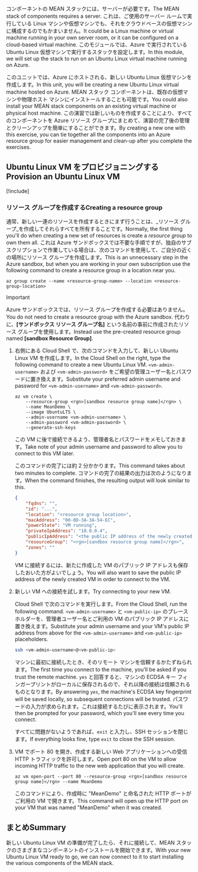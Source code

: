 <span data-ttu-id="c3540-101">コンポーネントの MEAN スタックには、サーバーが必要です。</span><span class="sxs-lookup"><span data-stu-id="c3540-101">The MEAN stack of components requires a server.</span></span> <span data-ttu-id="c3540-102">これは、ご使用のサーバー ルームで実行している Linux マシンや仮想マシンでも、それをクラウドベースの仮想マシンに構成するのでもかまいません。</span><span class="sxs-lookup"><span data-stu-id="c3540-102">It could be a Linux machine or virtual machine running in your own server room, or it can be configured on a cloud-based virtual machine.</span></span> <span data-ttu-id="c3540-103">このモジュールでは、Azure で実行されている Ubuntu Linux 仮想マシンで実行するスタックを設定します。</span><span class="sxs-lookup"><span data-stu-id="c3540-103">In this module, we will set up the stack to run on an Ubuntu Linux virtual machine running on Azure.</span></span>

<span data-ttu-id="c3540-104">このユニットでは、Azure にホストされる、新しい Ubuntu Linux 仮想マシンを作成します。</span><span class="sxs-lookup"><span data-stu-id="c3540-104">In this unit, you will be creating a new Ubuntu Linux virtual machine hosted on Azure.</span></span> <span data-ttu-id="c3540-105">MEAN スタック コンポーネントは、既存の仮想マシンや物理ホスト マシンにインストールすることも可能です。</span><span class="sxs-lookup"><span data-stu-id="c3540-105">You could also install your MEAN stack components on an existing virtual machine or physical host machine.</span></span> <span data-ttu-id="c3540-106">この演習では新しいものを作成することにより、すべてのコンポーネントを Azure リソース グループにまとめて、演習の完了後の管理とクリーンアップを簡単にすることができます。</span><span class="sxs-lookup"><span data-stu-id="c3540-106">By creating a new one with this exercise, you can tie together all the components into an Azure resource group for easier management and clean-up after you complete the exercises.</span></span>

## <a name="provision-an-ubuntu-linux-vm"></a><span data-ttu-id="c3540-107">Ubuntu Linux VM をプロビジョニングする</span><span class="sxs-lookup"><span data-stu-id="c3540-107">Provision an Ubuntu Linux VM</span></span>

[!include[](../../../includes/azure-sandbox-activate.md)]

### <a name="creating-a-resource-group"></a><span data-ttu-id="c3540-108">リソース グループを作成する</span><span class="sxs-lookup"><span data-stu-id="c3540-108">Creating a resource group</span></span>

<span data-ttu-id="c3540-109">通常、新しい一連のリソースを作成するときにまず行うことは、_リソース グループ_を作成してそれらすべてを所有することです。</span><span class="sxs-lookup"><span data-stu-id="c3540-109">Normally, the first thing you'll do when creating a new set of resources is create a _resource group_ to own them all.</span></span> <span data-ttu-id="c3540-110">これは Azure サンドボックスでは不要な手順ですが、独自のサブスクリプションで作業している場合は、次のコマンドを使用して、ご自分の近くの場所にリソース グループを作成します。</span><span class="sxs-lookup"><span data-stu-id="c3540-110">This is an unnecessary step in the Azure sandbox, but when you are working in your own subscription use the following command to create a resource group in a location near you.</span></span>

```azurecli
az group create --name <resource-group-name> --location <resource-group-location>
```

> [!IMPORTANT]
> <span data-ttu-id="c3540-111">Azure サンドボックスでは、リソース グループを作成する必要はありません。</span><span class="sxs-lookup"><span data-stu-id="c3540-111">You do not need to create a resource group with the Azure sandbox.</span></span> <span data-ttu-id="c3540-112">代わりに、**<rgn>[サンドボックス リソース グループ名]</rgn>** という名前の事前に作成されたリソース グループを使用します。</span><span class="sxs-lookup"><span data-stu-id="c3540-112">Instead use the pre-created resource group named **<rgn>[sandbox Resource Group]</rgn>**.</span></span>

1. <span data-ttu-id="c3540-113">右側にある Cloud Shell で、次のコマンドを入力して、新しい Ubuntu Linux VM を作成します。</span><span class="sxs-lookup"><span data-stu-id="c3540-113">In the Cloud Shell on the right, type the following command to create a new Ubuntu Linux VM.</span></span> <span data-ttu-id="c3540-114">`<vm-admin-username>` および `<vm-admin-password>` をご希望の管理ユーザー名とパスワードに置き換えます。</span><span class="sxs-lookup"><span data-stu-id="c3540-114">Substitute your preferred admin username and password for `<vm-admin-username>` and `<vm-admin-password>`.</span></span>

    ```azurecli
    az vm create \
        --resource-group <rgn>[sandbox resource group name]</rgn> \
        --name MeanDemo \
        --image UbuntuLTS \
        --admin-username <vm-admin-username> \
        --admin-password <vm-admin-password> \
        --generate-ssh-keys
    ```

    <span data-ttu-id="c3540-115">この VM に後で接続できるよう、管理者名とパスワードをメモしておきます。</span><span class="sxs-lookup"><span data-stu-id="c3540-115">Take note of your admin username and password to allow you to connect to this VM later.</span></span>

    <span data-ttu-id="c3540-116">このコマンドの完了には約 2 分かかります。</span><span class="sxs-lookup"><span data-stu-id="c3540-116">This command takes about two minutes to complete.</span></span> <span data-ttu-id="c3540-117">コマンドの完了の結果の出力は次のようになります。</span><span class="sxs-lookup"><span data-stu-id="c3540-117">When the command finishes, the resulting output will look similar to this.</span></span>

    ```json
    {
        "fqdns": "",
        "id": "...",
        "location": "<resource group location>",
        "macAddress": "00-0D-3A-3A-54-EC",
        "powerState": "VM running",
        "privateIpAddress": "10.0.0.4",
        "publicIpAddress": "<the public IP address of the newly created machine>",
        "resourceGroup": "<rgn>[sandbox resource group name]</rgn>",
        "zones": ""
    }
    ```

    <span data-ttu-id="c3540-118">VM に接続するには、新たに作成した VM のパブリック IP アドレスも保存したおいた方がよいでしょう。</span><span class="sxs-lookup"><span data-stu-id="c3540-118">You will also want to save the public IP address of the newly created VM in order to connect to the VM.</span></span>

1. <span data-ttu-id="c3540-119">新しい VM への接続を試します。</span><span class="sxs-lookup"><span data-stu-id="c3540-119">Try connecting to your new VM.</span></span>

    <span data-ttu-id="c3540-120">Cloud Shell で次のコマンドを実行します。</span><span class="sxs-lookup"><span data-stu-id="c3540-120">From the Cloud Shell, run the following command.</span></span> <span data-ttu-id="c3540-121">`<vm-admin-username>` と `<vm-public-ip>` のプレースホルダーを、管理者ユーザー名とご利用の VM のパブリック IP アドレスに置き換えます。</span><span class="sxs-lookup"><span data-stu-id="c3540-121">Substitute your admin username and your VM's public IP address from above for the `<vm-admin-username>` and `<vm-public-ip>` placeholders.</span></span>

    ```bash
    ssh <vm-admin-username>@<vm-public-ip>
    ```

    <span data-ttu-id="c3540-122">マシンに最初に接続したとき、そのリモート マシンを信頼するかたずねられます。</span><span class="sxs-lookup"><span data-stu-id="c3540-122">The first time you connect to the machine, you'll be asked if you trust the remote machine.</span></span> <span data-ttu-id="c3540-123">`yes` と回答すると、マシンの ECDSA キー フィンガープリントがローカルに保存されるので、それ以降の接続は信頼されるものとなります。</span><span class="sxs-lookup"><span data-stu-id="c3540-123">By answering `yes`, the machine's ECDSA key fingerprint will be saved locally, so subsequent connections will be trusted.</span></span> <span data-ttu-id="c3540-124">パスワードの入力が求められます。これは接続するたびに表示されます。</span><span class="sxs-lookup"><span data-stu-id="c3540-124">You'll then be prompted for your password, which you'll see every time you connect.</span></span>

    <span data-ttu-id="c3540-125">すべてに問題がないようであれば、`exit` と入力し、SSH セッションを閉じます。</span><span class="sxs-lookup"><span data-stu-id="c3540-125">If everything looks fine, type `exit` to close the SSH session.</span></span>

1. <span data-ttu-id="c3540-126">VM でポート 80 を開き、作成する新しい Web アプリケーションへの受信 HTTP トラフィックを許可します。</span><span class="sxs-lookup"><span data-stu-id="c3540-126">Open port 80 on the VM to allow incoming HTTP traffic to the new web application that you will create.</span></span>

    ```azurecli
    az vm open-port --port 80 --resource-group <rgn>[sandbox resource group name]</rgn> --name MeanDemo
    ```

    <span data-ttu-id="c3540-127">このコマンドにより、作成時に "MeanDemo" と命名された HTTP ポートがご利用の VM で開きます。</span><span class="sxs-lookup"><span data-stu-id="c3540-127">This command will open up the HTTP port on your VM that was named "MeanDemo" when it was created.</span></span>

## <a name="summary"></a><span data-ttu-id="c3540-128">まとめ</span><span class="sxs-lookup"><span data-stu-id="c3540-128">Summary</span></span>

<span data-ttu-id="c3540-129">新しい Ubuntu Linux VM の準備が完了したら、それに接続して、MEAN スタックのさまざまなコンポーネントのインストールを開始できます。</span><span class="sxs-lookup"><span data-stu-id="c3540-129">With your new Ubuntu Linux VM ready to go, we can now connect to it to start installing the various components of the MEAN stack.</span></span>